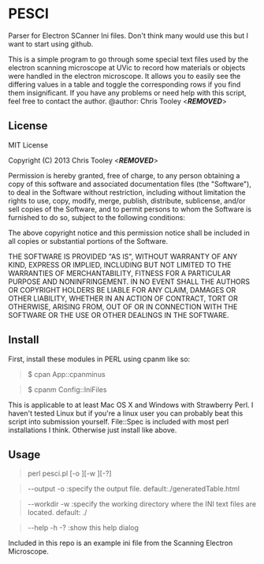 PESCI
=====

Parser for Electron SCanner Ini files.  Don't think many would use this but I want to start using github.

This is a simple program to go through some special text files used by the electron scanning microscope at UVic to record how materials or objects were handled in the electron microscope. It allows you to easily see the differing values in a table and toggle the corresponding rows if you find them insignificant.  If you have any problems or need help with this script, feel free to contact the author.
 @author: Chris Tooley <***REMOVED***>

License
-------

MIT License

Copyright (C) 2013 Chris Tooley <***REMOVED***>

Permission is hereby granted, free of charge, to any person obtaining a copy of this software and associated documentation
files (the "Software"), to deal in the Software without restriction, including without limitation the rights to use, copy,
modify, merge, publish, distribute, sublicense, and/or sell copies of the Software, and to permit persons to whom the 
Software is furnished to do so, subject to the following conditions:

The above copyright notice and this permission notice shall be included in all copies or substantial portions of the Software.

THE SOFTWARE IS PROVIDED "AS IS", WITHOUT WARRANTY OF ANY KIND, EXPRESS OR IMPLIED, INCLUDING BUT NOT LIMITED TO THE WARRANTIES 
OF MERCHANTABILITY, FITNESS FOR A PARTICULAR PURPOSE AND NONINFRINGEMENT. IN NO EVENT SHALL THE AUTHORS OR COPYRIGHT HOLDERS BE 
LIABLE FOR ANY CLAIM, DAMAGES OR OTHER LIABILITY, WHETHER IN AN ACTION OF CONTRACT, TORT OR OTHERWISE, ARISING FROM, OUT OF OR 
IN CONNECTION WITH THE SOFTWARE OR THE USE OR OTHER DEALINGS IN THE SOFTWARE.

Install
-------

First, install these modules in PERL using cpanm like so:
>	$ cpan App::cpanminus

>	$ cpanm Config::IniFiles

This is applicable to at least Mac OS X and Windows with Strawberry Perl.  I haven't tested Linux but if you're a linux user you can probably beat this script into submission yourself.
File::Spec is included with most perl installations I think. Otherwise just install like above.

Usage
-----

> perl pesci.pl [-o <filename>][-w <workdir>][-?]

> 

> 	--output -o 	:specify the output file. default:./generatedTable.html

> 	--workdir -w 	:specify the working directory where the INI text files are located. default: ./

> 	--help -h -? 	:show this help dialog

Included in this repo is an example ini file from the Scanning Electron Microscope.
